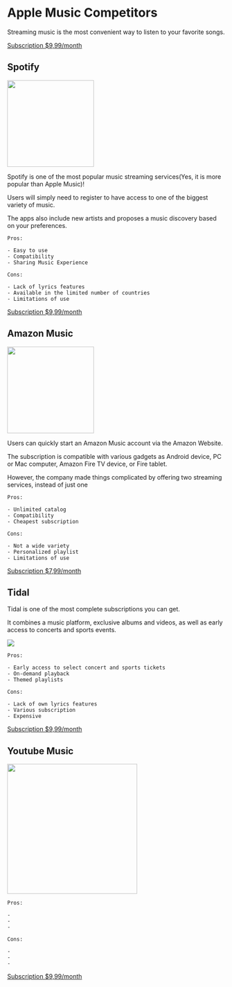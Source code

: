 # Apple Music Competitors

Streaming music is the most convenient way to listen to your favorite songs.

[Subscription $9,99/month]()

## Spotify

<img src="https://www.01net.com/i/0/0/92a/a2f743ce5d1441920d9e4828870d0.jpg" width="200">

Spotify is one of the most popular music streaming services(Yes, it is more popular than Apple Music)!

Users will simply need to register to have access to one of the biggest variety of music.

The apps also include new artists and proposes a music discovery based on your preferences. 

```
Pros:

- Easy to use
- Compatibility
- Sharing Music Experience

Cons:

- Lack of lyrics features
- Available in the limited number of countries
- Limitations of use

```

[Subscription $9,99/month](https://www.spotify.com/us/)

## Amazon Music

<img src="https://d1yjjnpx0p53s8.cloudfront.net/styles/logo-thumbnail/s3/052018/untitled-2_7.jpg?0BrO0Kelj.ygOe3l3dfn8o76IMDMdIug&itok=oBfGOq9c" width="200">

Users can quickly start an Amazon Music account via the Amazon Website. 

The subscription is compatible with various gadgets as Android device, PC or Mac computer, Amazon Fire TV device, or Fire tablet.

However, the company made things complicated by offering two streaming services, instead of just one

```
Pros:

- Unlimited catalog
- Compatibility
- Cheapest subscription

Cons:

- Not a wide variety
- Personalized playlist
- Limitations of use

```

[Subscription $7,99/month](https://www.amazon.com/music/unlimited?ref_=assoc_tag_ph_1483579440886&tag=bi_062419_setup-amazon-fire-stick-20)

## Tidal

Tidal is one of the most complete subscriptions you can get. 

It combines a music platform, exclusive albums and videos, as well as early access to concerts and sports events. 

<img src="https://photos.prnewswire.com/prnfull/20150904/263788LOGO" width="">

```
Pros:

- Early access to select concert and sports tickets
- On-demand playback
- Themed playlists

Cons:

- Lack of own lyrics features
- Various subscription
- Expensive

```

[Subscription $9,99/month](https://tidal.com/?utm_expid=.aOqND-opSkCEVehvQ-xqcA.0&utm_referrer=https%3A%2F%2Fwww.businessinsider.com%2Fbest-music-streaming-service-subscription)

## Youtube Music

<img src="https://is1-ssl.mzstatic.com/image/thumb/Purple114/v4/23/35/96/233596c1-17e8-bf47-5019-b5dbd8169b0c/AppIcon-0-0-1x_U007emarketing-0-0-0-7-0-0-sRGB-0-0-0-GLES2_U002c0-512MB-85-220-0-0.png/320x0w.png" width="300">

```
Pros:

- 
- 
- 

Cons:

- 
- 
- 

```

[Subscription $9,99/month](https://www.youtube.com/musicpremium)
